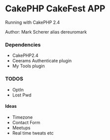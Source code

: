# CakePHP CakeFest APP

Running with CakePHP 2.4


Author: Mark Scherer alias dereuromark


### Dependencies

* CakePHP2.4
* Ceerams Authenticate plugin
* My Tools plugin


### TODOS

* OptIn
* Lost Pwd

#### Ideas

* Timezone
* Contact Form
* Meetups
* Real time tweats etc